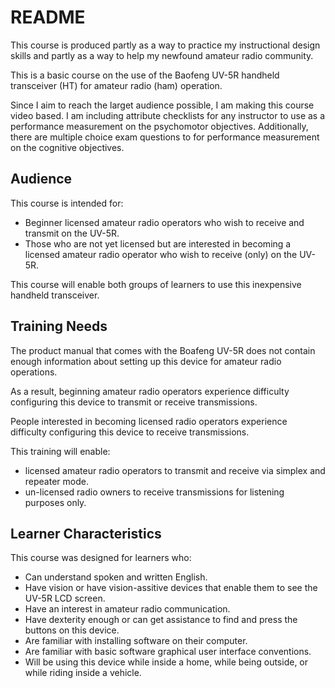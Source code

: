 # README

This course is produced partly as a way to practice my instructional design skills and partly as a way to help my newfound amateur radio community.

This is a basic course on the use of the Baofeng UV-5R handheld transceiver (HT) for amateur radio (ham) operation.

Since I aim to reach the larget audience possible, I am making this course video based. I am including attribute checklists for any instructor to use as a performance measurement on the psychomotor objectives. Additionally, there are multiple choice exam questions to for performance measurement on the cognitive objectives.

## Audience

This course is intended for:

* Beginner licensed amateur radio operators who wish to receive and transmit on the UV-5R.
* Those who are not yet licensed but are interested in becoming a licensed amateur radio operator who wish to receive (only) on the UV-5R.

This course will enable both groups of learners to use this inexpensive handheld transceiver.

## Training Needs

The product manual that comes with the Boafeng UV-5R does not contain enough information about setting up this device for amateur radio operations.

As a result, beginning amateur radio operators experience difficulty configuring this device to transmit or receive transmissions.

People interested in becoming licensed radio operators experience difficulty configuring this device to receive transmissions.

This training will enable:

* licensed amateur radio operators to transmit and receive via simplex and repeater mode.
* un-licensed radio owners to receive transmissions for listening purposes only.

## Learner Characteristics

This course was designed for learners who:

* Can understand spoken and written English.
* Have vision or have vision-assitive devices that enable them to see the UV-5R LCD screen.
* Have an interest in amateur radio communication.
* Have dexterity enough or can get assistance to find and press the buttons on this device.
* Are familiar with installing software on their computer.
* Are familiar with basic software graphical user interface conventions.
* Will be using this device while inside a home, while being outside, or while riding inside a vehicle.
